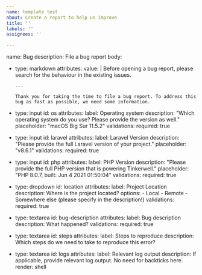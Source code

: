 ```yaml
---
name: template test
about: Create a report to help us improve
title: ''
labels: ''
assignees: ''

---
```

name: Bug
description: File a bug report
body:
  - type: markdown
    attributes:
      value: |
        Before opening a bug report, please search for the behaviour in the existing issues. 
        
        ---
        
        Thank you for taking the time to file a bug report. To address this bug as fast as possible, we need some information.
  - type: input
    id: os
    attributes:
      label: Operating system
      description: "Which operating system do you use? Please provide the version as well."
      placeholder: "macOS Big Sur 11.5.2"
    validations:
      required: true  
  - type: input
    id: laravel
    attributes:
      label: Laravel Version
      description: "Please provide the full Laravel version of your project."
      placeholder: "v8.6.1"
    validations:
      required: true
  - type: input
    id: php
    attributes:
      label: PHP Version
      description: "Please provide the full PHP version that is powering Tinkerwell."
      placeholder: "PHP 8.0.7, built: Jun  4 2021 01:50:04"
    validations:
      required: true
  - type: dropdown
    id: location
    attributes:
      label: Project Location
      description: Where is the project located?
      options:
        - Local
        - Remote
        - Somewhere else (please specify in the description!)
    validations:
      required: true
  - type: textarea
    id: bug-description
    attributes:
      label: Bug description
      description: What happened?
    validations:
      required: true
  - type: textarea
    id: steps
    attributes:
      label: Steps to reproduce
      description: Which steps do we need to take to reproduce this error?
  - type: textarea
    id: logs
    attributes:
      label: Relevant log output
      description: If applicable, provide relevant log output. No need for backticks here.
      render: shell
